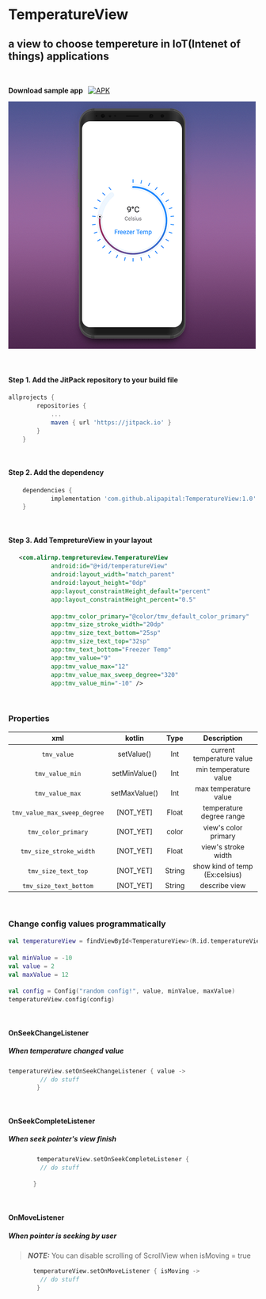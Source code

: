 # TemperatureView   

## a view to choose tempereture in IoT(Intenet of things) applications

<br />

**Download sample app &nbsp;** [![APK](https://img.shields.io/badge/APK-Demo-brightgreen.svg)](https://github.com/ali-moghadam/TemperatureView/blob/master/files/temperatureView.apk?raw=true)

![](files/temperatureView.png)

<br />

#### Step 1. Add the JitPack repository to your build file
```gradle	
allprojects {
		repositories {
			...
			maven { url 'https://jitpack.io' }
		}
	}
```

<br />

#### Step 2. Add the dependency
```gradle	
	dependencies {
	        implementation 'com.github.alipapital:TemperatureView:1.0'
	}
```

<br />

#### Step 3. Add TempretureView in your layout
```xml
   <com.alirnp.tempretureview.TemperatureView
            android:id="@+id/temperatureView"
            android:layout_width="match_parent"
            android:layout_height="0dp"
            app:layout_constraintHeight_default="percent"
            app:layout_constraintHeight_percent="0.5"

            app:tmv_color_primary="@color/tmv_default_color_primary"
            app:tmv_size_stroke_width="20dp"
            app:tmv_size_text_bottom="25sp"
            app:tmv_size_text_top="32sp"
            app:tmv_text_bottom="Freezer Temp"
            app:tmv_value="9"
            app:tmv_value_max="12"
            app:tmv_value_max_sweep_degree="320"
            app:tmv_value_min="-10" />
```
<br />

### Properties

|xml|kotlin|Type|Description|
|:---:|:---:|:---:|:---:|
|`tmv_value`|setValue()|Int|current temperature value|
|`tmv_value_min`|setMinValue()|Int|min temperature value|
|`tmv_value_max`|setMaxValue()|Int|max temperature value|
|`tmv_value_max_sweep_degree`|[NOT_YET]|Float|temperature degree range|
|`tmv_color_primary`|[NOT_YET]|color|view's color primary|
|`tmv_size_stroke_width`|[NOT_YET]|Float|view's stroke width|
|`tmv_size_text_top`|[NOT_YET]|String|show kind of temp (Ex:celsius)|
|`tmv_size_text_bottom`|[NOT_YET]|String|describe view|


<br/> 

### Change config values programmatically
```kotlin
val temperatureView = findViewById<TemperatureView>(R.id.temperatureView)

val minValue = -10
val value = 2
val maxValue = 12

val config = Config("random config!", value, minValue, maxValue)
temperatureView.config(config)
```    
<br/> 

#### OnSeekChangeListener
##### When temperature changed value

```kotlin
temperatureView.setOnSeekChangeListener { value ->
         // do stuff
        }
```

<br/>

#### OnSeekCompleteListener
##### When seek pointer's view finish
```kotlin
        temperatureView.setOnSeekCompleteListener {
         // do stuff
       
       }
```
<br/>

#### OnMoveListener
##### When pointer is seeking by user
> **_NOTE:_**  You can disable scrolling of ScrollView when isMoving = true

```kotlin
       temperatureView.setOnMoveListener { isMoving ->
         // do stuff
        }
   
